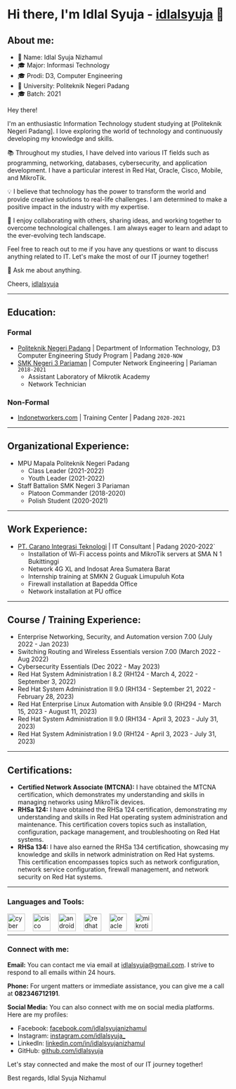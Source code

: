 # Hi there, I'm Idlal Syuja - [idlalsyuja](https://www.youtube.com/channel/UC22xix7qvwpYWnSQ5QEYtAQ) 👋

## About me:
- 👋 Name: Idlal Syuja Nizhamul
- 🎓 Major: Informasi Technology
- 🎓 Prodi: D3, Computer Engineering
- 🏫 University: Politeknik Negeri Padang
- 🎓 Batch: 2021

Hey there!

I'm an enthusiastic Information Technology student studying at [Politeknik Negeri Padang]. I love exploring the world of technology and continuously developing my knowledge and skills.

📚 Throughout my studies, I have delved into various IT fields such as programming, networking, databases, cybersecurity, and application development. I have a particular interest in Red Hat, Oracle, Cisco, Mobile, and MikroTik.

💡 I believe that technology has the power to transform the world and provide creative solutions to real-life challenges. I am determined to make a positive impact in the industry with my expertise.

🤝 I enjoy collaborating with others, sharing ideas, and working together to overcome technological challenges. I am always eager to learn and adapt to the ever-evolving tech landscape.

Feel free to reach out to me if you have any questions or want to discuss anything related to IT. Let's make the most of our IT journey together!

💬 Ask me about anything.

Cheers,
[idlalsyuja](https://github.com/idlalsyuja/)

---

## Education:
### Formal
- [Politeknik Negeri Padang](https://www.pnp.ac.id/) | Department of Information Technology, D3 Computer Engineering Study Program | Padang `2020-NOW`
- [SMK Negeri 3 Pariaman](https://www.smkn3-pariaman.sch.id/) | Computer Network Engineering | Pariaman `2018-2021`
  - Assistant Laboratory of Mikrotik Academy
  - Network Technician

### Non-Formal
- [Indonetworkers.com](https://indonetworkers.com/) | Training Center | Padang `2020-2021`

---

## Organizational Experience:
- MPU Mapala Politeknik Negeri Padang
  - Class Leader (2021-2022)
  - Youth Leader (2021-2022)
- Staff Battalion SMK Negeri 3 Pariaman
  - Platoon Commander (2018-2020)
  - Polish Student (2020-2021)

---

## Work Experience:
- [PT. Carano Integrasi Teknologi](http://cit.co.id/) | IT Consultant | Padang 2020-2022`
  - Installation of Wi-Fi access points and MikroTik servers at SMA N 1 Bukittinggi
  - Network 4G XL and Indosat Area Sumatera Barat
  - Internship training at SMKN 2 Guguak Limupuluh Kota
  - Firewall installation at Bapedda Office
  - Network installation at PU office

---

## Course / Training Experience:
- Enterprise Networking, Security, and Automation version 7.00 (July 2022 - Jan 2023)
- Switching Routing and Wireless Essentials version 7.00 (March 2022 - Aug 2022)
- Cybersecurity Essentials (Dec 2022 - May 2023)
- Red Hat System Administration I 8.2 (RH124 - March 4, 2022 - September 3, 2022)
- Red Hat System Administration II 9.0 (RH134 - September 21, 2022 - February 28, 2023)
- Red Hat Enterprise Linux Automation with Ansible 9.0 (RH294 - March 15, 2023 - August 11, 2023)
- Red Hat System Administration II 9.0 (RH134 - April 3, 2023 - July 31, 2023)
- Red Hat System Administration I 9.0 (RH124 - April 3, 2023 - July 31, 2023)

---

## Certifications:
- **Certified Network Associate (MTCNA):** I have obtained the MTCNA certification, which demonstrates my understanding and skills in managing networks using MikroTik devices.
- **RHSa 124:** I have obtained the RHSa 124 certification, demonstrating my understanding and skills in Red Hat operating system administration and maintenance. This certification covers topics such as installation, configuration, package management, and troubleshooting on Red Hat systems.
- **RHSa 134:** I have also earned the RHSa 134 certification, showcasing my knowledge and skills in network administration on Red Hat systems. This certification encompasses topics such as network configuration, network service configuration, firewall management, and network security on Red Hat systems.

---

### Languages and Tools:
<img align="left" alt="cyber" width="40px" src="https://cuongquach.com/wp-content/uploads/2017/06/dvwa-logo-2.png" style="padding-right:15px;" />
<img align="left" alt="cisco" width="40px" src="https://th.bing.com/th/id/R.e5eae4ae69e73f2eb848492b61f7c981?rik=gFF2RqCWd29iSw&riu=http%3a%2f%2f1000logos.net%2fwp-content%2fuploads%2f2016%2f11%2fCisco-logo.png&ehk=amjKwJX%2b3s9CVWoTkm%2fC8%2fqvlMChVLlDUH6S36sp9yE%3d&risl=&pid=ImgRaw&r=0" style="padding-right:15px;" />
<img align="left" alt="android" width="40px" src="https://desarrollador-android.com/wp-content/uploads/2015/03/android_studio_logo.png" style="padding-right:15px;" />
<img align="left" alt="redhat" width="40px" src="https://th.bing.com/th/id/OIP.oNqFfD8TdCOWi4ccOGZzNwHaBv?pid=ImgDet&rs=1" style="padding-right:15px;" />
<img align="left" alt="oracle" width="40px" src="https://th.bing.com/th/id/OIP.FOWNaCKbxoep9X1jgWih4QHaC4?pid=ImgDet&rs=1" style="padding-right:15px;" />
<img align="left" alt="mikrotik" width="40px" src="https://th.bing.com/th/id/OIP.0vssZ0ehhgwLvcwnD_TyngHaB-?pid=ImgDet&rs=1" />

<br />
<br />

---

### Connect with me:

**Email:** You can contact me via email at [idlalsyuja@gmail.com](mailto:idlalsyuja@gmail.com). I strive to respond to all emails within 24 hours.

**Phone:** For urgent matters or immediate assistance, you can give me a call at **082346712191**.

**Social Media:** You can also connect with me on social media platforms. Here are my profiles:
- Facebook: [facebook.com/idlalsyujanizhamul](https://facebook.com/idlalsyujanizhamul)
- Instagram: [instagram.com/idlalsyuja_](https://instagram.com/idlalsyuja_)
- LinkedIn: [linkedin.com/in/idlalsyujanizhamul](https://linkedin.com/in/idlalsyujanizhamul)
- GitHub: [github.com/idlalsyuja](https://github.com/idlalsyuja)

Let's stay connected and make the most of our IT journey together!

Best regards,
Idlal Syuja Nizhamul
